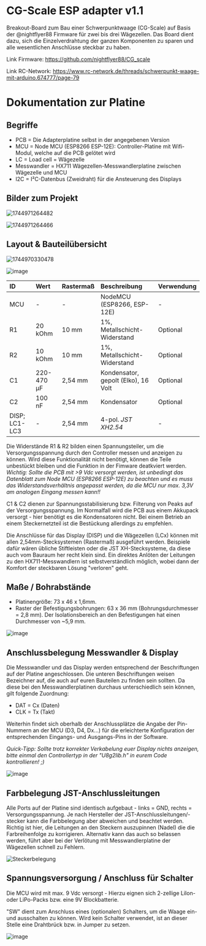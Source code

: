 # CG-Scale ESP adapter v1.1
Breakout-Board zum Bau einer Schwerpunktwaage (CG-Scale) auf Basis der @nightflyer88 Firmware für zwei bis drei Wägezellen. Das Board dient dazu, sich die Einzelverdrahtung der ganzen Komponenten zu sparen und alle wesentlichen Anschlüsse steckbar zu haben. 

Link Firmware: https://github.com/nightflyer88/CG_scale

Link RC-Network: https://www.rc-network.de/threads/schwerpunkt-waage-mit-arduino.674777/page-79

# Dokumentation zur Platine
## Begriffe
+ PCB = Die Adapterplatine selbst in der angegebenen Version 
+ MCU = Node MCU (ESP8266 ESP-12E): Controller-Platine mit Wifi-Modul, welche auf die PCB gelötet wird
+ LC = Load cell = Wägezelle
+ Messwandler = HX711 Wägezellen-Messwandlerplatine zwischen Wägezelle und MCU 
+ I2C = I²C-Datenbus (Zweidraht) für die Ansteuerung des Displays


## Bilder zum Projekt

![1744971264482](https://github.com/user-attachments/assets/783753ec-42c8-46ff-a04b-9ad051d5e326)

![1744971264466](https://github.com/user-attachments/assets/c3d1a8e5-baf0-4414-b770-48d337b73a05)

## Layout & Bauteilübersicht

![1744970330478](https://github.com/user-attachments/assets/074a66eb-03ca-45a0-9d89-6208da67a084)

![image](https://github.com/user-attachments/assets/77431425-05dd-41d7-a129-67d73d9bcfd7)

| ID | Wert |	Rastermaß |	Beschreibung | Verwendung |
| :--- | :--- | :--- | :--- | :--- |
| MCU | - | - | NodeMCU (ESP8266, ESP-12E) | - |
| R1 | 20 kOhm |	10 mm |	1%, Metallschicht-Widerstand | Optional |
| R2 | 10 kOhm |	10 mm |	1%, Metallschicht-Widerstand | Optional |
| C1 | 220-470 µF |	2,54 mm |	Kondensator, gepolt (Elko), 16 Volt | Optional |
| C2 | 100 nF |	2,54 mm |	Kondensator | Optional |
| DISP; LC1-LC3 | - |	2,54 mm |	4-pol. *JST XH2.54* | - |

Die Widerstände R1 & R2 bilden einen Spannungsteiler, um die Versorgungsspannung durch den Controller messen und anzeigen zu können. Wird diese Funktionalität nicht benötigt, können die Teile unbestückt bleiben und die Funktion in der Fimware deatkviert werden.  
*Wichtig: Sollte die PCB mit >9 Vdc versorgt werden, ist unbedingt das Datenblatt zum Node MCU (ESP8266 ESP-12E) zu beachten und es muss das Widerstandsverhältnis angepasst werden, da die MCU nur max. 3,3V am analogen Eingang messen kann!!*

C1 & C2 dienen zur Spannungsstabilisierung bzw. Filterung von Peaks auf der Versorgungsspannung. Im Normalfall wird die PCB aus einem Akkupack versorgt - hier benötigt es die Kondensatoren nicht. Bei einem Betrieb an einem Steckernetzteil ist die Bestückung allerdings zu empfehlen. 

Die Anschlüsse für das Display (DISP) und die Wägezellen (LCx) können mit allen 2,54mm-Stecksystemen (Rastermaß) ausgeführt werden. Beispiele dafür wären übliche Stiftleisten oder die JST XH-Stecksysteme, da diese auch vom Bauraum her recht klein sind. Ein direktes Anlöten der Leitungen zu den HX711-Messwandlern ist selbstverständlich möglich, wobei dann der Komfort der steckbaren Lösung "verloren" geht. 


## Maße / Bohrabstände
- Platinengröße: 73 x 46 x 1,6mm.
- Raster der Befestigungsbohrungen: 63 x 36 mm (Bohrungsdurchmesser = 2,8 mm).
  Der Isolationsbereich an den Befestigungen hat einen Durchmesser von ~5,9 mm.

![image](https://github.com/user-attachments/assets/f6eaf787-4cdb-4ef3-9480-ff2b8eb48f7b)


## Anschlussbelegung Messwandler & Display
Die Messwandler und das Display werden entsprechend der Beschriftungen auf der Platine angeschlossen. 
Die unteren Beschriftungen weisen Bezeichner auf, die auch auf euren Bauteilen zu finden sein sollten. Da diese bei den Messwandlerplatinen durchaus unterschiedlich sein können, gilt folgende Zuordnung: 
+ DAT = Cx (Daten)
+ CLK = Tx (Takt)

Weiterhin findet sich oberhalb der Anschlussplätze die Angabe der Pin-Nummern an der MCU (D3, D4, Dx...) für die erleichterte Konfiguration der entsprechenden Eingangs- und Ausgangs-Pins in der Software.

*Quick-Tipp: Sollte trotz korrekter Verkabelung euer Display nichts anzeigen, bitte einmal den Controllertyp in der "U8g2lib.h" in eurem Code kontrollieren! ;)*

![image](https://github.com/user-attachments/assets/83db5273-0933-493e-a880-8c954c3fe511)


## Farbbelegung JST-Anschlussleitungen
Alle Ports auf der Platine sind identisch aufgebaut - links = GND, rechts = Versorgungsspannung. 
Je nach Hersteller der JST-Anschlussleitungen/-stecker kann die Farbbelegung aber abweichen und beachtet werden. 
Richtig ist hier, die Leitungen an den Steckern auszupinnen (Nadel) die die Farbreihenfolge zu korrigieren.
Alternativ kann das auch so belassen werden, führt aber bei der Verlötung mit Messwandlerplatine der Wägezellen schnell zu Fehlern. 

![Steckerbelegung](https://github.com/user-attachments/assets/bf18a509-ce4c-46fd-ae0b-beedf91c5840)


## Spannungsversorgung / Anschluss für Schalter
Die MCU wird mit max. 9 Vdc versorgt - Hierzu eignen sich 2-zellige LiIon- oder LiPo-Packs bzw. eine 9V Blockbatterie. 

"SW" dient zum Anschluss eines (optionalen) Schalters, um die Waage ein- und ausschalten zu können. Wird kein Schalter verwendet, ist an dieser Stelle eine Drahtbrück bzw. in Jumper zu setzen. 

![image](https://github.com/user-attachments/assets/a2651875-af12-4ebc-90f6-0bc36a3a85fd)



